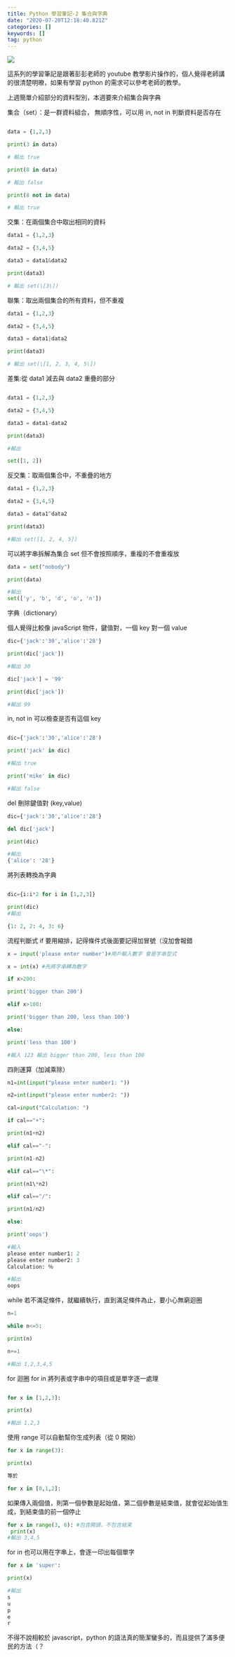 ```yaml
---
title: Python 學習筆記-2 集合與字典
date: "2020-07-20T12:18:40.821Z"
categories: []
keywords: []
tag: python
---
```


![](/img/1__TmOSaHMdBCN6V5be4HpPQg.jpeg)

這系列的學習筆記是跟著彭彭老師的 youtube 教學影片操作的，個人覺得老師講的很清楚明暸，如果有學習 python 的需求可以參考老師的教學。

上週簡單介紹部分的資料型別，本週要來介紹集合與字典

集合（set）：是一群資料組合， 無順序性，可以用 in, not in 判斷資料是否存在

```python

data = {1,2,3}

print(3 in data)

# 輸出 true

print(8 in data)

# 輸出 false

print(8 not in data)

# 輸出 true
```

交集：在兩個集合中取出相同的資料

```python
data1 = {1,2,3}

data2 = {3,4,5}

data3 = data1&data2

print(data3)

# 輸出 set(\[3\])
```

聯集：取出兩個集合的所有資料，但不重複

```python
data1 = {1,2,3}

data2 = {3,4,5}

data3 = data1|data2

print(data3)

# 輸出 set(\[1, 2, 3, 4, 5\])
```

差集:從 data1 減去與 data2 重疊的部分

```python

data1 = {1,2,3}

data2 = {3,4,5}

data3 = data1-data2

print(data3)

#輸出

set([1, 2])
```

反交集：取兩個集合中，不重疊的地方

```python
data1 = {1,2,3}

data2 = {3,4,5}

data3 = data1^data2

print(data3)

#輸出 set([1, 2, 4, 5])
```

可以將字串拆解為集合 set 但不會按照順序，重複的不會重複放

```python
data = set("nobody")

print(data)

#輸出
set(['y', 'b', 'd', 'o', 'n'])
```

字典（dictionary）

個人覺得比較像 javaScript 物件，鍵值對，一個 key 對一個 value

```python
dic={'jack':'30','alice':'28'}

print(dic['jack'])

#輸出 30

dic['jack'] = '99'

print(dic['jack'])

#輸出 99

```

in, not in 可以檢查是否有這個 key

```python

dic={'jack':'30','alice':'28')

print('jack' in dic)

#輸出 true

print('mike' in dic)

#輸出 false
```

del 刪除鍵值對 (key,value)

```python
dic={'jack':'30','alice':'28'}

del dic['jack']

print(dic)

#輸出
{'alice': '28'}
```

將列表轉換為字典

```python

dic={i:i*2 for i in [1,2,3]}

print(dic)
#輸出

{1: 2, 2: 4, 3: 6}
```

流程判斷式 if 要用縮排，記得條件式後面要記得加冒號（沒加會報錯

```python
x = input('please enter number')#用戶輸入數字 會是字串型式

x = int(x) #先將字串轉為數字

if x>200:

print('bigger than 200')

elif x>100:

print('bigger than 200, less than 100')

else:

print('less than 100')

#輸入 123 輸出 bigger than 200, less than 100
```

四則運算（加減乘除）

```python
n1=int(input("please enter number1: "))

n2=int(input("please enter number2: "))

cal=input("Calculation: ")

if cal=="+":

print(n1+n2)

elif cal=="-":

print(n1-n2)

elif cal=="\*":

print(n1\*n2)

elif cal=="/":

print(n1/n2)

else:

print('oops')

#輸入
please enter number1: 2
please enter number2: 3
Calculation: ％

#輸出
oops
```

while 若不滿足條件，就繼續執行，直到滿足條件為止，要小心無窮迴圈

```python
n=1

while n<=5:

print(n)

n+=1

#輸出 1,2,3,4,5
```

for 迴圈 for in 將列表或字串中的項目或是單字逐一處理

```python

for x in [1,2,3]:

print(x)

#輸出 1,2,3
```

使用 range 可以自動幫你生成列表（從 0 開始）

```python
for x in range(3):

print(x)

等於

for x in [0,1,2]:
```

如果傳入兩個值，則第一個參數是起始值，第二個參數是結束值，就會從起始值生成，到結束值的前一個停止

```python
for x in range(3, 6): #包含開頭，不包含結束
 print(x)
#輸出 3,4,5
```

for in 也可以用在字串上，會逐一印出每個單字

```python
for x in 'super':

print(x)

#輸出
s
u
p
e
r
```

不得不說相較於 javascript，python 的語法真的簡潔蠻多的，而且提供了滿多便民的方法（？
